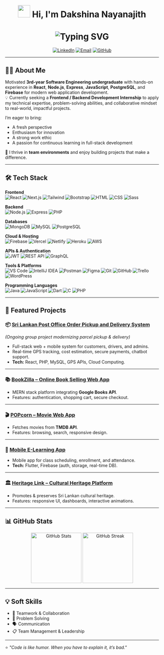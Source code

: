 <!-- Header -->
<h1 align="center"> <img src="https://media.giphy.com/media/hvRJCLFzcasrR4ia7z/giphy.gif" width="40"> Hi, I'm Dakshina Nayanajith</h1>
<!-- <h3 align="center">
  <img src="https://media.giphy.com/media/3o6Zt481isNVuQI1l6/giphy.gif" width="30"> 3rd-year Software Engineering Undergraduate | Web Developer | React, Node.js, Express, PostgreSQL, Firebase | Passionate Problem Solver
</h3> -->
<h1 align="center">
  <img src="https://readme-typing-svg.herokuapp.com?font=Fira+Code&size=28&duration=4000&pause=1000&color=00FFFF&center=true&vCenter=true&width=800&lines=Full-Stack+Web+Developer;React+%7C+Node.js+%7C+Express;Firebase+%7C+PostgreSQL+%7C+MongoDB;Building+Modern+Web+Apps;Problem+Solver+%26+Team+Player" alt="Typing SVG" />
</h1>




<!-- Social Links -->
<p align="center">
  <a href="https://www.linkedin.com/in/dakshina-nayanajith-ab1b83341/"><img src="https://img.shields.io/badge/LinkedIn-0A66C2?logo=linkedin&logoColor=white" alt="LinkedIn"></a>
  <a href="mailto:dakshinagk@gmail.com"><img src="https://img.shields.io/badge/Email-D14836?logo=gmail&logoColor=white" alt="Email"></a>
  <a href="https://github.com/dakshina-gk"><img src="https://img.shields.io/badge/GitHub-181717?logo=github&logoColor=white" alt="GitHub"></a>
</p>

---

## 👨‍💻 About Me

Motivated **3rd-year Software Engineering undergraduate** with hands-on experience in **React**, **Node.js**, **Express**, **JavaScript**, **PostgreSQL**, and **Firebase** for modern web application development.  
💡 Currently seeking a **Frontend / Backend Development Internship** to apply my technical expertise, problem-solving abilities, and collaborative mindset to real-world, impactful projects.  

I’m eager to bring:
- A fresh perspective  
- Enthusiasm for innovation  
- A strong work ethic  
- A passion for continuous learning in full-stack development  

💼 I thrive in **team environments** and enjoy building projects that make a difference.

---

## 🛠 Tech Stack

**Frontend**  
![React](https://skillicons.dev/icons?i=react) ![Next.js](https://skillicons.dev/icons?i=nextjs) ![Tailwind](https://skillicons.dev/icons?i=tailwind) ![Bootstrap](https://skillicons.dev/icons?i=bootstrap) ![HTML](https://skillicons.dev/icons?i=html) ![CSS](https://skillicons.dev/icons?i=css) ![Sass](https://skillicons.dev/icons?i=sass)

**Backend**  
![Node.js](https://skillicons.dev/icons?i=nodejs) ![Express](https://skillicons.dev/icons?i=express) ![PHP](https://skillicons.dev/icons?i=php)

**Databases**  
![MongoDB](https://skillicons.dev/icons?i=mongodb) ![MySQL](https://skillicons.dev/icons?i=mysql) ![PostgreSQL](https://skillicons.dev/icons?i=postgres)

**Cloud & Hosting**  
![Firebase](https://skillicons.dev/icons?i=firebase) ![Vercel](https://skillicons.dev/icons?i=vercel) ![Netlify](https://skillicons.dev/icons?i=netlify) ![Heroku](https://skillicons.dev/icons?i=heroku) ![AWS](https://skillicons.dev/icons?i=aws)

**APIs & Authentication**  
![JWT](https://img.shields.io/badge/JWT-000000?logo=jsonwebtokens&logoColor=white) ![REST API](https://img.shields.io/badge/REST%20API-005571?logo=swagger&logoColor=white) ![GraphQL](https://img.shields.io/badge/GraphQL-E10098?logo=graphql&logoColor=white)

**Tools & Platforms**  
![VS Code](https://skillicons.dev/icons?i=vscode) ![IntelliJ IDEA](https://skillicons.dev/icons?i=idea) ![Postman](https://skillicons.dev/icons?i=postman) ![Figma](https://skillicons.dev/icons?i=figma) ![Git](https://skillicons.dev/icons?i=git) ![GitHub](https://skillicons.dev/icons?i=github) ![Trello](https://img.shields.io/badge/Trello-0052CC?logo=trello&logoColor=white) ![WordPress](https://skillicons.dev/icons?i=wordpress)

**Programming Languages**  
![Java](https://skillicons.dev/icons?i=java) ![JavaScript](https://skillicons.dev/icons?i=javascript) ![Dart](https://skillicons.dev/icons?i=dart) ![C](https://skillicons.dev/icons?i=c) ![PHP](https://skillicons.dev/icons?i=php)

---

## 📌 Featured Projects

### 📦 [Sri Lankan Post Office Order Pickup and Delivery System](https://github.com/dakshina-gk/Trust-post-logistic)
*(Ongoing group project modernizing parcel pickup & delivery)*  
- Full-stack web + mobile system for customers, drivers, and admins.  
- Real-time GPS tracking, cost estimation, secure payments, chatbot support.  
- **Tech:** React, PHP, MySQL, GPS APIs, Cloud Computing.

---

### 📚 [BookZilla – Online Book Selling Web App](https://github.com/dakshina-gk/BookZilla)
- MERN stack platform integrating **Google Books API**.  
- Features: authentication, shopping cart, secure checkout.  

---

### 🎬 [POPcorn – Movie Web App](https://github.com/dakshina-gk/POPcorn)
- Fetches movies from **TMDB API**.  
- Features: browsing, search, responsive design.  

---

### 📱 [Mobile E-Learning App](https://github.com/dakshina-gk/Mobile-E-Learning-App)
- Mobile app for class scheduling, enrollment, and attendance.  
- **Tech:** Flutter, Firebase (auth, storage, real-time DB).  

---

### 🏛 [Heritage Link – Cultural Heritage Platform](https://github.com/dakshina-gk/HeritageLink)
- Promotes & preserves Sri Lankan cultural heritage.  
- Features: responsive UI, dashboards, interactive animations.  

---

## 📊 GitHub Stats

<p align="center">
  <img src="https://github-readme-stats.vercel.app/api?username=dakshina-gk&show_icons=true&theme=radical" height="165" alt="GitHub Stats" />
  <img src="https://github-readme-streak-stats.herokuapp.com?user=dakshina-gk&theme=radical" height="165" alt="GitHub Streak" />
</p>

---

## 💡 Soft Skills
- 🤝 Teamwork & Collaboration  
- 🧠 Problem Solving  
- 🗣 Communication  
- 📋 Team Management & Leadership  

---

⭐ *"Code is like humor. When you have to explain it, it’s bad."*
